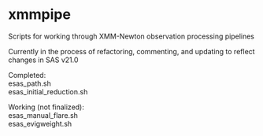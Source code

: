 # xmmpipe

Scripts for working through XMM-Newton observation processing pipelines  

Currently in the process of refactoring, commenting, and updating to reflect changes in SAS v21.0  

Completed:  
esas_path.sh  
esas_initial_reduction.sh  

Working (not finalized):  
esas_manual_flare.sh  
esas_evigweight.sh  

